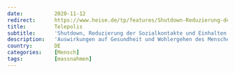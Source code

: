 ```yaml
---
date:          2020-11-12
redirect:      https://www.heise.de/tp/features/Shutdown-Reduzierung-der-Sozialkontakte-und-Einhalten-der-sozialen-Distanz-4954334.html
title:         Telepolis
subtitle:      'Shutdown, Reduzierung der Sozialkontakte und Einhalten der sozialen Distanz'
description:   'Auswirkungen auf Gesundheit und Wohlergehen des Menschen - Gesichtslose und distanzierte Menschen - Teil II'
country:       DE
categories:    [Mensch]
tags:          [massnahmen]
---
```

